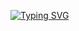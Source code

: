 [![Typing SVG](https://readme-typing-svg.herokuapp.com?font=Truculenta&weight=900&size=30&duration=4500&pause=500&color=691FC2&background=42055E00&center=true&vCenter=true&width=700&height=80&lines=Hello%2C+my+name+is+Amanda!+;I'm+27+Years+old;I'm+a+Brazilian+Data+Science;Be+Welcome+!++%F0%9F%98%81+)](https://git.io/typing-svg)

